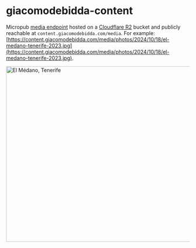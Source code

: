 # giacomodebidda-content

Micropub [media endpoint](https://indieweb.org/micropub_media_endpoint) hosted on a [Cloudflare R2](https://www.cloudflare.com/developer-platform/r2/) bucket and publicly reachable at `content.giacomodebidda.com/media`. For example: [https://content.giacomodebidda.com/media/photos/2024/10/18/el-medano-tenerife-2023.jpg](https://content.giacomodebidda.com/media/photos/2024/10/18/el-medano-tenerife-2023.jpg).

<img src="https://content.giacomodebidda.com/media/photos/2024/10/18/el-medano-tenerife-2023.jpg" alt="El Médano, Tenerife" width="640" height="480">
